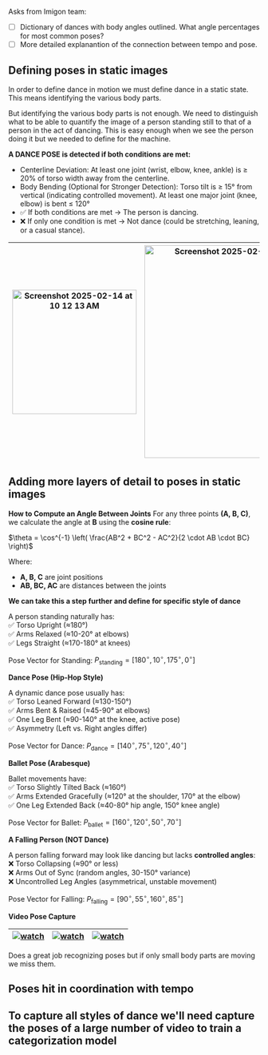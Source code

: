 Asks from Imigon team:

- [ ] Dictionary of dances with body angles outlined.  What angle percentages for most common poses?
- [ ] More detailed explanantion of the connection between tempo and pose.

## Defining poses in static images

In order to define dance in motion we must define dance in a static state.  This means identifying the various body parts.

But identifying the various body parts is not enough.  We need to distinguish what to be able to quantify the image of a person standing still to that of a person in the act of dancing.  This is easy enough when we see the person doing it but we needed to define for the machine.

**A DANCE POSE is detected if both conditions are met:**


- Centerline Deviation: At least one joint (wrist, elbow, knee, ankle) is ≥ 20% of torso width away from the centerline.
- Body Bending (Optional for Stronger Detection): Torso tilt is ≥ 15° from vertical (indicating controlled movement).  At least one major joint (knee, elbow) is bent ≤ 120°
- ✅ If both conditions are met → The person is dancing.
- ❌ If only one condition is met → Not dance (could be stretching, leaning, or a casual stance).

| <img width="249" alt="Screenshot 2025-02-14 at 10 12 13 AM" src="https://github.com/user-attachments/assets/5fb14837-ee2a-4a93-855d-a7f032ac75ce" /> | <img width="426" alt="Screenshot 2025-02-14 at 10 22 28 AM" src="https://github.com/user-attachments/assets/9ba70fc1-68d2-4c8f-ade2-60e54c1c80c2" /> | <img width="429" alt="Screenshot 2025-02-14 at 10 22 00 AM" src="https://github.com/user-attachments/assets/a66ba3ae-d45f-4ea6-a8a9-dad631ee2a1a" /> |
|--|--|--|

## Adding more layers of detail to poses in static images

**How to Compute an Angle Between Joints**
For any three points **(A, B, C)**, we calculate the angle at **B** using the **cosine rule**:

$\theta = \cos^{-1} \left( \frac{AB^2 + BC^2 - AC^2}{2 \cdot AB \cdot BC} \right)$

Where:
- **A, B, C** are joint positions  
- **AB, BC, AC** are distances between the joints

**We can take this a step further and define for specific style of dance**

A person standing naturally has:  
✅ Torso Upright (≈180°)  
✅ Arms Relaxed (≈10-20° at elbows)  
✅ Legs Straight (≈170-180° at knees)  

Pose Vector for Standing:
$P_{\text{standing}} = [180^\circ, 10^\circ, 175^\circ, 0^\circ]$

**Dance Pose (Hip-Hop Style)**

A dynamic dance pose usually has:  
✅ Torso Leaned Forward (≈130-150°)  
✅ Arms Bent & Raised (≈45-90° at elbows)  
✅ One Leg Bent (≈90-140° at the knee, active pose)  
✅ Asymmetry (Left vs. Right angles differ)  

Pose Vector for Dance:
$P_{\text{dance}} = [140^\circ, 75^\circ, 120^\circ, 40^\circ]$


**Ballet Pose (Arabesque)**

Ballet movements have:  
✅ Torso Slightly Tilted Back (≈160°)  
✅ Arms Extended Gracefully (≈120° at the shoulder, 170° at the elbow)  
✅ One Leg Extended Back (≈40-80° hip angle, 150° knee angle)  

Pose Vector for Ballet:
$P_{\text{ballet}} = [160^\circ, 120^\circ, 50^\circ, 70^\circ]$

**A Falling Person (NOT Dance)**

A person falling forward may look like dancing but lacks **controlled angles**:  
❌ Torso Collapsing (≈90° or less)  
❌ Arms Out of Sync (random angles, 30-150° variance)  
❌ Uncontrolled Leg Angles (asymmetrical, unstable movement)  

Pose Vector for Falling:
$P_{\text{falling}} = [90^\circ, 55^\circ, 160^\circ, 85^\circ]$

**Video Pose Capture**

| [![watch](https://img.youtube.com/vi/yCsr4Qf0NfI/0.jpg)](https://youtube.com/shorts/yCsr4Qf0NfI?feature=share) | [![watch](https://img.youtube.com/vi/L2KsvpgKvX4/0.jpg)](https://youtube.com/shorts/L2KsvpgKvX4?feature=share) | [![watch](https://img.youtube.com/vi/yeGvZiJ_1Ow/0.jpg)](https://youtube.com/shorts/yeGvZiJ_1Ow?feature=share) |
|--|--|--|

Does a great job recognizing poses but if only small body parts are moving we miss them.

## Poses hit in coordination with tempo




## To capture all styles of dance we'll need capture the poses of a large number of video to train a categorization model
